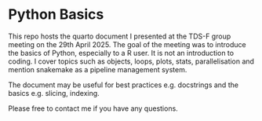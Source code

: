 # Python Basics

This repo hosts the quarto document I presented at the TDS-F group meeting on the 29th April 2025.
The goal of the meeting was to introduce the basics of Python, especially to a R user. It is not an introduction to coding.
I cover topics such as objects, loops, plots, stats, parallelisation and mention snakemake as a pipeline management system.

The document may be useful for best practices e.g. docstrings and the basics e.g. slicing, indexing.


Please free to contact me if you have any questions.
